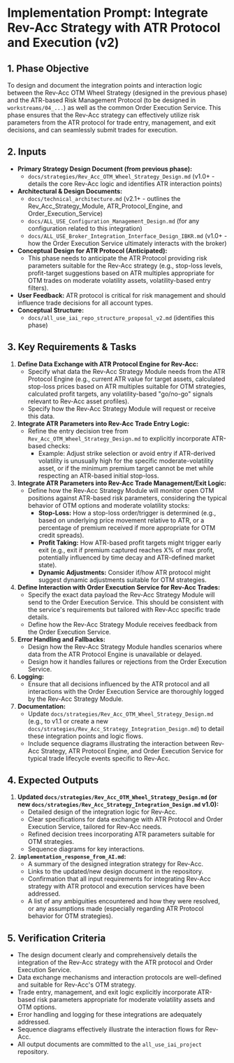 # Implementation Prompt: Integrate Rev-Acc Strategy with ATR Protocol and Execution (v2)

## 1. Phase Objective

To design and document the integration points and interaction logic between the Rev-Acc OTM Wheel Strategy (designed in the previous phase) and the ATR-based Risk Management Protocol (to be designed in `workstreams/04_...`) as well as the common Order Execution Service. This phase ensures that the Rev-Acc strategy can effectively utilize risk parameters from the ATR protocol for trade entry, management, and exit decisions, and can seamlessly submit trades for execution.

## 2. Inputs

*   **Primary Strategy Design Document (from previous phase):**
    *   `docs/strategies/Rev_Acc_OTM_Wheel_Strategy_Design.md` (v1.0+ - details the core Rev-Acc logic and identifies ATR interaction points)
*   **Architectural & Design Documents:**
    *   `docs/technical_architecture.md` (v2.1+ - outlines the Rev_Acc_Strategy_Module, ATR_Protocol_Engine, and Order_Execution_Service)
    *   `docs/ALL_USE_Configuration_Management_Design.md` (for any configuration related to this integration)
    *   `docs/ALL_USE_Broker_Integration_Interface_Design_IBKR.md` (v1.0+ - how the Order Execution Service ultimately interacts with the broker)
*   **Conceptual Design for ATR Protocol (Anticipated):**
    *   This phase needs to anticipate the ATR Protocol providing risk parameters suitable for the Rev-Acc strategy (e.g., stop-loss levels, profit-target suggestions based on ATR multiples appropriate for OTM trades on moderate volatility assets, volatility-based entry filters).
*   **User Feedback:** ATR protocol is critical for risk management and should influence trade decisions for all account types.
*   **Conceptual Structure:**
    *   `docs/all_use_iai_repo_structure_proposal_v2.md` (identifies this phase)

## 3. Key Requirements & Tasks

1.  **Define Data Exchange with ATR Protocol Engine for Rev-Acc:**
    *   Specify what data the Rev-Acc Strategy Module needs from the ATR Protocol Engine (e.g., current ATR value for target assets, calculated stop-loss prices based on ATR multiples suitable for OTM strategies, calculated profit targets, any volatility-based "go/no-go" signals relevant to Rev-Acc asset profiles).
    *   Specify how the Rev-Acc Strategy Module will request or receive this data.
2.  **Integrate ATR Parameters into Rev-Acc Trade Entry Logic:**
    *   Refine the entry decision tree from `Rev_Acc_OTM_Wheel_Strategy_Design.md` to explicitly incorporate ATR-based checks:
        *   Example: Adjust strike selection or avoid entry if ATR-derived volatility is unusually high for the specific moderate-volatility asset, or if the minimum premium target cannot be met while respecting an ATR-based initial stop-loss.
3.  **Integrate ATR Parameters into Rev-Acc Trade Management/Exit Logic:**
    *   Define how the Rev-Acc Strategy Module will monitor open OTM positions against ATR-based risk parameters, considering the typical behavior of OTM options and moderate volatility stocks:
        *   **Stop-Loss:** How a stop-loss order/trigger is determined (e.g., based on underlying price movement relative to ATR, or a percentage of premium received if more appropriate for OTM credit spreads).
        *   **Profit Taking:** How ATR-based profit targets might trigger early exit (e.g., exit if premium captured reaches X% of max profit, potentially influenced by time decay and ATR-defined market state).
        *   **Dynamic Adjustments:** Consider if/how ATR protocol might suggest dynamic adjustments suitable for OTM strategies.
4.  **Define Interaction with Order Execution Service for Rev-Acc Trades:**
    *   Specify the exact data payload the Rev-Acc Strategy Module will send to the Order Execution Service. This should be consistent with the service's requirements but tailored with Rev-Acc specific trade details.
    *   Define how the Rev-Acc Strategy Module receives feedback from the Order Execution Service.
5.  **Error Handling and Fallbacks:**
    *   Design how the Rev-Acc Strategy Module handles scenarios where data from the ATR Protocol Engine is unavailable or delayed.
    *   Design how it handles failures or rejections from the Order Execution Service.
6.  **Logging:**
    *   Ensure that all decisions influenced by the ATR protocol and all interactions with the Order Execution Service are thoroughly logged by the Rev-Acc Strategy Module.
7.  **Documentation:**
    *   Update `docs/strategies/Rev_Acc_OTM_Wheel_Strategy_Design.md` (e.g., to v1.1 or create a new `docs/strategies/Rev_Acc_Strategy_Integration_Design.md`) to detail these integration points and logic flows.
    *   Include sequence diagrams illustrating the interaction between Rev-Acc Strategy, ATR Protocol Engine, and Order Execution Service for typical trade lifecycle events specific to Rev-Acc.

## 4. Expected Outputs

1.  **Updated `docs/strategies/Rev_Acc_OTM_Wheel_Strategy_Design.md` (or new `docs/strategies/Rev_Acc_Strategy_Integration_Design.md` v1.0):**
    *   Detailed design of the integration logic for Rev-Acc.
    *   Clear specifications for data exchange with ATR Protocol and Order Execution Service, tailored for Rev-Acc needs.
    *   Refined decision trees incorporating ATR parameters suitable for OTM strategies.
    *   Sequence diagrams for key interactions.
2.  **`implementation_response_from_AI.md`:**
    *   A summary of the designed integration strategy for Rev-Acc.
    *   Links to the updated/new design document in the repository.
    *   Confirmation that all input requirements for integrating Rev-Acc strategy with ATR protocol and execution services have been addressed.
    *   A list of any ambiguities encountered and how they were resolved, or any assumptions made (especially regarding ATR Protocol behavior for OTM strategies).

## 5. Verification Criteria

*   The design document clearly and comprehensively details the integration of the Rev-Acc strategy with the ATR protocol and Order Execution Service.
*   Data exchange mechanisms and interaction protocols are well-defined and suitable for Rev-Acc's OTM strategy.
*   Trade entry, management, and exit logic explicitly incorporate ATR-based risk parameters appropriate for moderate volatility assets and OTM options.
*   Error handling and logging for these integrations are adequately addressed.
*   Sequence diagrams effectively illustrate the interaction flows for Rev-Acc.
*   All output documents are committed to the `all_use_iai_project` repository.

